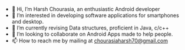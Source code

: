 - 👋 Hi, I’m Harsh Chourasia, an enthusiastic Android developer
- 👀 I’m interested in developing software applications for smartphones and desktop.
- 🌱 I’m currently revising Data structures, proficient in Java, c/c++
- 💞️ I’m looking to collaborate on Android Apps made to help people.
- 📫 How to reach me by mailing at chourasiaharsh70@gmail.com 

<!---
Harshch2000/Harshch2000 is a ✨ special ✨ repository because its `README.md` (this file) appears on your GitHub profile.
You can click the Preview link to take a look at your changes.
--->
